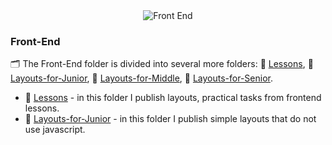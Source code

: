 <div id="badges" align="center">
  <img src="https://media.giphy.com/media/ZDTbix65Me1YDNLDF3/giphy.gif" alt="Front End"/>
</div>

### Front-End

:card_index_dividers: The Front-End folder is divided into several more folders: :file_folder: <a href="https://github.com/OlehLy/Lessons-and-Practice/tree/main/Front-end/Lessons">Lessons</a>, :file_folder: <a href="https://github.com/OlehLy/Lessons-and-Practice/tree/main/Front-end/Layouts-for-Junior">Layouts-for-Junior</a>, :file_folder: <a href="https://github.com/OlehLy/Lessons-and-Practice/tree/main/Front-end/Layouts-for-Middle">Layouts-for-Middle</a>, :file_folder: <a href="https://github.com/OlehLy/Lessons-and-Practice/tree/main/Front-end/Layouts-for-Senior">Layouts-for-Senior</a>.


  - :file_folder: <a href="https://github.com/OlehLy/Lessons-and-Practice/tree/main/Front-end/Lessons">Lessons</a> - in this folder I publish layouts, practical tasks from frontend lessons.
  - :file_folder: <a href="https://github.com/OlehLy/Lessons-and-Practice/tree/main/Front-end/Layouts-for-Junior">Layouts-for-Junior</a> - in this folder I publish simple layouts that do not use javascript.
